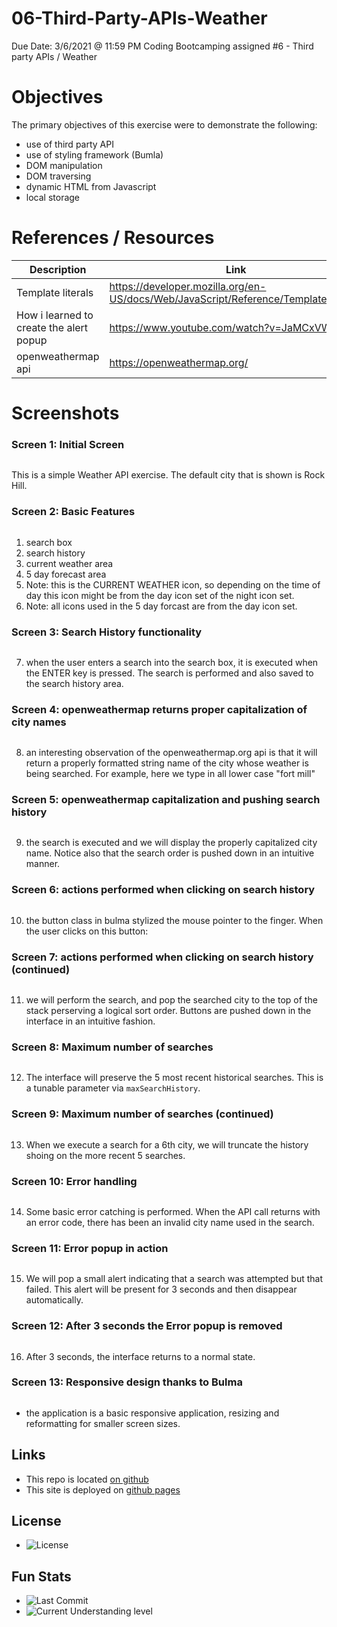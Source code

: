 # 06-Third-Party-APIs-Weather
Due Date: 3/6/2021 @ 11:59 PM
Coding Bootcamping assigned #6 - Third party APIs / Weather

# Objectives
The primary objectives of this exercise were to demonstrate the following:

* use of third party API
* use of styling framework (Bumla)
* DOM manipulation
* DOM traversing
* dynamic HTML from Javascript
* local storage

# References / Resources 

|Description|Link|
|-----------|----|
|Template literals|https://developer.mozilla.org/en-US/docs/Web/JavaScript/Reference/Template_literals|
|How i learned to create the alert popup|https://www.youtube.com/watch?v=JaMCxVWtW58|
|openweathermap api|https://openweathermap.org/|

# Screenshots
### Screen 1: **Initial Screen**
![<img src=assets/images/screenshot01.png>](assets/images/screenshot01.png)

This is a simple Weather API exercise.  The default city that is shown is Rock Hill.
### Screen 2: **Basic Features**
![<img src=assets/images/screenshot02.png>](assets/images/screenshot02.png)
1. search box
2. search history
3. current weather area
4. 5 day forecast area
5. Note: this is the CURRENT WEATHER icon, so depending on the time of day this icon might be from the day icon set of the night icon set.
6. Note: all icons used in the 5 day forcast are from the day icon set.

### Screen 3: **Search History functionality**
![<img src=assets/images/screenshot03.png>](assets/images/screenshot03.png)

7. when the user enters a search into the search box, it is executed when the ENTER key is pressed.  The search is performed and also saved to the search history area.

### Screen 4: **openweathermap returns proper capitalization of city names**
![<img src=assets/images/screenshot04.png>](assets/images/screenshot04.png)

8. an interesting observation of the openweathermap.org api is that it will return a properly formatted string name of the city whose weather is being searched.  For example, here we type in all lower case "fort mill"


### Screen 5: **openweathermap capitalization and pushing search history**
![<img src=assets/images/screenshot05.png>](assets/images/screenshot05.png)

9. the search is executed and we will display the properly capitalized city name.  Notice also that the search order is pushed down in an intuitive manner.

### Screen 6: **actions performed when clicking on search history**
![<img src=assets/images/screenshot06.png>](assets/images/screenshot06.png)

10. the button class in bulma stylized the mouse pointer to the finger.  When the user clicks on this button:

### Screen 7: **actions performed when clicking on search history (continued)**
![<img src=assets/images/screenshot07.png>](assets/images/screenshot07.png)

11. we will perform the search, and pop the searched city to the top of the stack perserving a logical sort order.  Buttons are pushed down in the interface in an intuitive fashion.

### Screen 8: **Maximum number of searches**
![<img src=assets/images/screenshot08.png>](assets/images/screenshot08.png)

12. The interface will preserve the 5 most recent historical searches.  This is a tunable parameter via `maxSearchHistory`.

### Screen 9: **Maximum number of searches (continued)**
![<img src=assets/images/screenshot09.png>](assets/images/screenshot09.png)

13. When we execute a search for a 6th city, we will truncate the history shoing on the more recent 5 searches.

### Screen 10: **Error handling**
![<img src=assets/images/screenshot10.png>](assets/images/screenshot10.png)

14. Some basic error catching is performed.  When the API call returns with an error code, there has been an invalid city name used in the search.

### Screen 11: **Error popup in action**
![<img src=assets/images/screenshot11.png>](assets/images/screenshot11.png)

15. We will pop a small alert indicating that a search was attempted but that failed.  This alert will be present for 3 seconds and then disappear automatically.

### Screen 12: **After 3 seconds the Error popup is removed**
![<img src=assets/images/screenshot12.png>](assets/images/screenshot12.png)

16. After 3 seconds, the interface returns to a normal state.

### Screen 13: **Responsive design thanks to Bulma**
![<img src=assets/images/screenshot13.png>](assets/images/screenshot13.png)

* the application is a basic responsive application, resizing and reformatting for smaller screen sizes.

## Links
* This repo is located [on github](https://github.com/jonesjsc/06-Third-Party-APIs-Weather)
* This site is deployed on [github pages](https://jonesjsc.github.io/06-Third-Party-APIs-Weather/)

## License
* ![License](https://img.shields.io/github/license/jonesjsc/06-Third-Party-APIs-Weather)

## Fun Stats
* ![Last Commit](https://img.shields.io/github/last-commit/jonesjsc/06-Third-Party-APIs-Weather)
* ![Current Understanding level](https://img.shields.io/badge/Understanding%20Level-Gettin%20There-yellow)